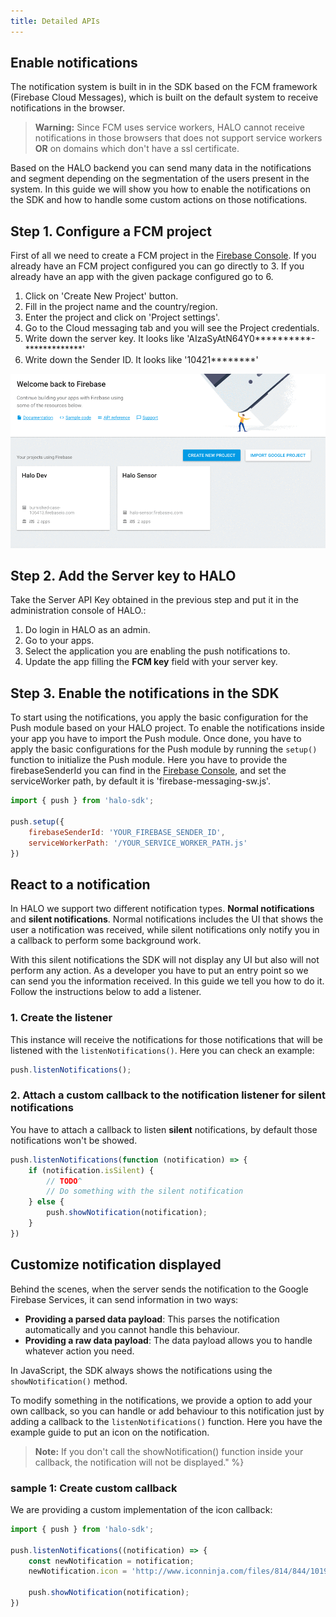 ```yaml
---
title: Detailed APIs
---
```


## Enable notifications

The notification system is built in in the SDK based on the FCM framework (Firebase Cloud Messages), which is built on the default system to receive notifications in the browser.

> **Warning:** Since FCM uses service workers, HALO cannot receive notifications in those browsers that does not support service workers **OR** on domains which don't have a ssl certificate.

Based on the HALO backend you can send many data in the notifications and segment depending on the segmentation of the users present in the system. In this guide we will show you how to enable the notifications on the SDK and how to handle some custom actions on those notifications.

## Step 1. Configure a FCM project

First of all we need to create a FCM project in the [Firebase Console](https://console.developers.google.com). If you already have an FCM project configured you can go directly to 3. If you already have an app with the given package configured go to 6.

1. Click on 'Create New Project' button.
2. Fill in the project name and the country/region.
3. Enter the project and click on 'Project settings'.
3. Go to the Cloud messaging tab and you will see the Project credentials.
4. Write down the server key. It looks like 'AIzaSyAtN64Y0**********-*************'
5. Write down the Sender ID. It looks like '10421********'

![Configure FCM](../../../img/fcm-instructions.gif)

## Step 2. Add the Server key to HALO
Take the Server API Key obtained in the previous step and put it in the administration console of HALO.:

1. Do login in HALO as an admin.
2. Go to your apps.
3. Select the application you are enabling the push notifications to.
4. Update the app filling the **FCM key** field with your server key.

## Step 3. Enable the notifications in the SDK

To start using the notifications, you apply the basic configuration for the Push module based on your HALO project.
To enable the notifications inside your app you have to import the Push module. Once done, you have to apply the basic configurations for the Push module by running the ```setup()``` function to initialize the Push module.
Here you have to provide the firebaseSenderId you can find in the [Firebase Console](https://console.developers.google.com), and set the serviceWorker path, by default it is 'firebase-messaging-sw.js'.

```javascript
import { push } from 'halo-sdk';

push.setup({
    firebaseSenderId: 'YOUR_FIREBASE_SENDER_ID',
    serviceWorkerPath: '/YOUR_SERVICE_WORKER_PATH.js'
})
```

## React to a notification

In HALO we support two different notification types. **Normal notifications** and **silent notifications**. Normal notifications includes the UI that shows the user a notification was received, while silent notifications only notify you in a callback to perform some background work.

With this silent notifications the SDK will not display any UI but also will not perform any action. As a developer you have to put an entry point so we can send you the information received. In this guide we tell you how to do it. Follow the instructions below to add a listener.

### 1. Create the listener
This instance will receive the notifications for those notifications that will be listened with the ```listenNotifications()```. Here you can check an example:

```javascript
push.listenNotifications();
```

### 2. Attach a custom callback to the notification listener for silent notifications
You have to attach a callback to listen **silent** notifications, by default those notifications won't be showed.

```javascript
push.listenNotifications(function (notification) => {
    if (notification.isSilent) {
        // TODO^
        // Do something with the silent notification
    } else {
        push.showNotification(notification);
    }
})
```

## Customize notification displayed

Behind the scenes, when the server sends the notification to the Google Firebase Services, it can send information in two ways:

* __Providing a parsed data payload__: This parses the notification automatically and you cannot handle this behaviour.
* __Providing a raw data payload__: The data payload allows you to handle whatever action you need.

In JavaScript, the SDK always shows the notifications using the ```showNotification()``` method.

To modify something in the notifications, we provide a option to add your own callback, so you can handle or add behaviour to this notification just by adding a callback to the ```listenNotifications()``` function. Here you have the example guide to put an icon on the notification.

> **Note:** If you don't call the showNotification() function inside your callback, the notification will not be displayed." %}

### sample 1: Create custom callback 
We are providing a custom implementation of the icon callback:

```javascript
import { push } from 'halo-sdk';

push.listenNotifications((notification) => {
    const newNotification = notification;
    newNotification.icon = 'http://www.iconninja.com/files/814/844/1019/tower-of-hercules-icon.png';

    push.showNotification(notification);
})
```
